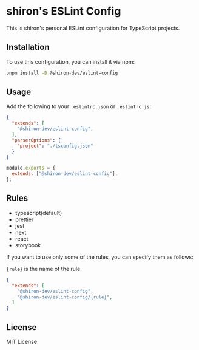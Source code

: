 # shiron's ESLint Config

This is shiron's personal ESLint configuration for TypeScript projects.

## Installation

To use this configuration, you can install it via npm:

```bash
pnpm install -D @shiron-dev/eslint-config
```

## Usage

Add the following to your `.eslintrc.json` or `.eslintrc.js`:

```json
{
  "extends": [
    "@shiron-dev/eslint-config",
  ],
  "parserOptions": {
    "project": "./tsconfig.json"
  }
}
```

```js
module.exports = {
  extends: ["@shiron-dev/eslint-config"],
};
```

## Rules

- typescript(default)
- prettier
- jest
- next
- react
- storybook

If you want to use only some of the rules, you can specify them as follows:

`{rule}` is the name of the rule.
```json
{
  "extends": [
    "@shiron-dev/eslint-config",
    "@shiron-dev/eslint-config/{rule}",
  ]
}
```

## License

MIT License
